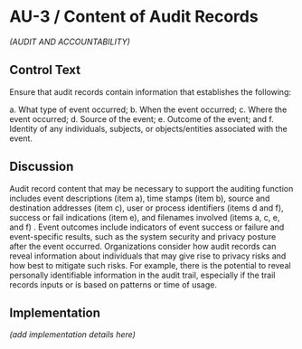 # AU-3 / Content of Audit Records

_(AUDIT AND ACCOUNTABILITY)_

## Control Text

Ensure that audit records contain information that establishes the following:

a. What type of event occurred;
b. When the event occurred;
c. Where the event occurred;
d. Source of the event;
e. Outcome of the event; and
f. Identity of any individuals, subjects, or objects/entities associated with the event.

## Discussion

Audit record content that may be necessary to support the auditing function includes event descriptions (item a), time stamps (item b), source and destination addresses (item c), user or process identifiers (items d and f), success or fail indications (item e), and filenames involved (items a, c, e, and f) . Event outcomes include indicators of event success or failure and event-specific results, such as the system security and privacy posture after the event occurred. Organizations consider how audit records can reveal information about individuals that may give rise to privacy risks and how best to mitigate such risks. For example, there is the potential to reveal personally identifiable information in the audit trail, especially if the trail records inputs or is based on patterns or time of usage.

## Implementation

_(add implementation details here)_